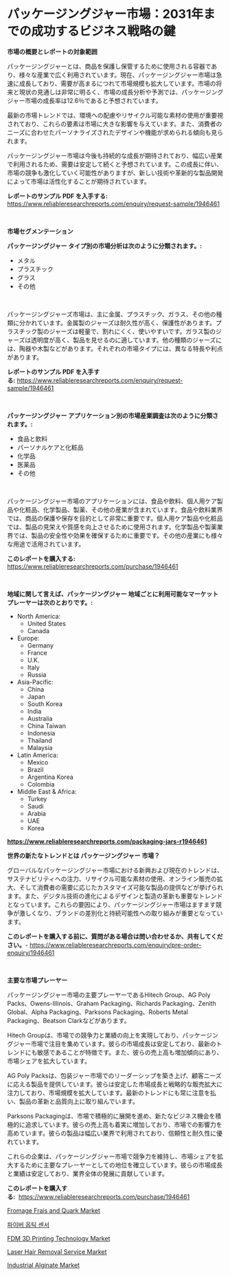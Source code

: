 <p><h1>パッケージングジャー市場：2031年までの成功するビジネス戦略の鍵</h1></p><p><strong>市場の概要とレポートの対象範囲</strong></p>
<p><p>パッケージングジャーとは、商品を保護し保管するために使用される容器であり、様々な産業で広く利用されています。現在、パッケージングジャー市場は急速に成長しており、需要が高まるにつれて市場規模も拡大しています。市場の将来と現状の見通しは非常に明るく、市場の成長分析や予測では、パッケージングジャー市場の成長率は12.6％であると予想されています。</p><p>最新の市場トレンドでは、環境への配慮やリサイクル可能な素材の使用が重要視されており、これらの要素は市場に大きな影響を与えています。また、消費者のニーズに合わせたパーソナライズされたデザインや機能が求められる傾向も見られます。</p><p>パッケージングジャー市場は今後も持続的な成長が期待されており、幅広い産業で利用されるため、需要は安定して続くと予想されています。この成長に伴い、市場の競争も激化していく可能性がありますが、新しい技術や革新的な製品開発によって市場は活性化することが期待されています。</p></p>
<p><strong>レポートのサンプル PDF を入手する:</strong> <a href="https://www.reliableresearchreports.com/enquiry/request-sample/1946461">https://www.reliableresearchreports.com/enquiry/request-sample/1946461</a></p>
<p>&nbsp;</p>
<p><strong>市場セグメンテーション</strong></p>
<p><strong>パッケージングジャー タイプ別の市場分析は次のように分類されます。:</strong></p>
<p><ul><li>メタル</li><li>プラスチック</li><li>グラス</li><li>その他</li></ul></p>
<p>&nbsp;</p>
<p><p>パッケージングジャーズ市場は、主に金属、プラスチック、ガラス、その他の種類に分かれています。金属製のジャーズは耐久性が高く、保護性があります。プラスチック製のジャーズは軽量で、割れにくく、使いやすいです。ガラス製のジャーズは透明度が高く、製品を見せるのに適しています。他の種類のジャーズには、陶器や木製などがあります。それぞれの市場タイプには、異なる特長や利点があります。</p></p>
<p><strong>レポートのサンプル PDF を入手する:</strong>&nbsp;<a href="https://www.reliableresearchreports.com/enquiry/request-sample/1946461">https://www.reliableresearchreports.com/enquiry/request-sample/1946461</a></p>
<p>&nbsp;</p>
<p><strong> パッケージングジャー アプリケーション別の市場産業調査は次のように分類されます。:</strong></p>
<p><ul><li>食品と飲料</li><li>パーソナルケアと化粧品</li><li>化学品</li><li>医薬品</li><li>その他</li></ul></p>
<p>&nbsp;</p>
<p><p>パッケージングジャー市場のアプリケーションには、食品や飲料、個人用ケア製品や化粧品、化学製品、製薬、その他の産業が含まれています。食品や飲料業界では、商品の保護や保存を目的として非常に重要です。個人用ケア製品や化粧品では、製品の見栄えや質感を向上させるために使用されます。化学製品や製薬業界では、製品の安全性や効果を確保するために重要です。その他の産業にも様々な用途で活用されています。</p></p>
<p><strong>このレポートを購入する:</strong>&nbsp; <a href="https://www.reliableresearchreports.com/purchase/1946461">https://www.reliableresearchreports.com/purchase/1946461</a></p>
<p>&nbsp;</p>
<p><strong>地域に関して言えば、パッケージングジャー 地域ごとに利用可能なマーケットプレーヤーは次のとおりです。:</strong></p>
<p><ul>
    <li>
        North America:
        <ul>
            <li>United States</li>
            <li>Canada</li>
        </ul>
    </li>
    <li>
        Europe:
        <ul>
            <li>Germany</li>
            <li>France</li>
            <li>U.K.</li>
            <li>Italy</li>
            <li>Russia</li>
        </ul>
    </li>
    <li>
        Asia-Pacific:
        <ul>
            <li>China</li>
            <li>Japan</li>
            <li>South Korea</li>
            <li>India</li>
            <li>Australia</li>
            <li>China Taiwan</li>
            <li>Indonesia</li>
            <li>Thailand</li>
            <li>Malaysia</li>
        </ul>
    </li>
    <li>
        Latin America:
        <ul>
            <li>Mexico</li>
            <li>Brazil</li>
            <li>Argentina Korea</li>
            <li>Colombia</li>
        </ul>
    </li>
    <li>
        Middle East & Africa:
        <ul>
            <li>Turkey</li>
            <li>Saudi</li>
            <li>Arabia</li>
            <li>UAE</li>
            <li>Korea</li>
        </ul>
    </li>
    </ul></p>
<p><strong><a href="https://www.reliableresearchreports.com/packaging-jars-r1946461">https://www.reliableresearchreports.com/packaging-jars-r1946461</a></strong>&nbsp;</p>
<p><strong>世界の新たなトレンドとは パッケージングジャー 市場？</strong></p>
<p><p>グローバルなパッケージングジャー市場における新興および現在のトレンドは、サステナビリティへの注力、リサイクル可能な素材の使用、オンライン販売の拡大、そして消費者の需要に応じたカスタマイズ可能な製品の提供などが挙げられます。また、デジタル技術の進化によるデザインと製造の革新も重要なトレンドとなっています。これらの要因により、パッケージングジャー市場はますます競争が激しくなり、ブランドの差別化と持続可能性への取り組みが重要となっています。</p></p>
<p><strong>このレポートを購入する前に、質問がある場合は問い合わせるか、共有してください。</strong>- <a href="https://www.reliableresearchreports.com/enquiry/pre-order-enquiry/1946461">https://www.reliableresearchreports.com/enquiry/pre-order-enquiry/1946461</a></p>
<p>&nbsp;</p>
<p><strong>主要な市場プレーヤー</strong></p>
<p><p>パッケージングジャー市場の主要プレーヤーであるHitech Group、AG Poly Packs、Owens-Illinois、Graham Packaging、Richards Packaging、Zenith Global、Alpha Packaging、Parksons Packaging、Roberts Metal Packaging、Beatson Clarkなどがあります。</p><p>Hitech Groupは、市場での競争力と業績の向上を実現しており、パッケージングジャー市場で注目を集めています。彼らの市場成長は安定しており、最新のトレンドにも敏感であることが特徴です。また、彼らの売上高も増加傾向にあり、市場シェアを拡大しています。</p><p>AG Poly Packsは、包装ジャー市場でのリーダーシップを築き上げ、顧客ニーズに応える製品を提供しています。彼らは安定した市場成長と戦略的な販売拡大に注力しており、市場規模を拡大しています。最新のトレンドにも常に注意を払い、製品の革新と品質向上に取り組んでいます。</p><p>Parksons Packagingは、市場で積極的に展開を進め、新たなビジネス機会を積極的に追求しています。彼らの売上高も着実に増加しており、市場での影響力を高めています。彼らの製品は幅広い業界で利用されており、信頼性と耐久性に優れています。</p><p>これらの企業は、パッケージングジャー市場で競争力を維持し、市場シェアを拡大するために主要なプレーヤーとしての地位を確立しています。彼らの市場成長と業績は安定しており、業界全体の発展に貢献しています。</p></p>
<p><strong>このレポートを購入する:</strong>&nbsp;&nbsp;<a href="https://www.reliableresearchreports.com/purchase/1946461">https://www.reliableresearchreports.com/purchase/1946461</a></p>
<p><p><a href="https://issuu.com/reportprime-2/docs/fromage-frais-and-quark-market-size-2030.pptx">Fromage Frais and Quark Market</a></p><p><a href="https://github.com/garnett961902/Market-Research-Report-List-1/blob/main/352724259040.md">파이버 옵틱 센서</a></p><p><a href="https://github.com/nicoletavirag/Market-Research-Report-List-3/blob/main/fdm-3d-printing-technology-market.md">FDM 3D Printing Technology Market</a></p><p><a href="https://github.com/mauripalmi/Market-Research-Report-List-3/blob/main/laser-hair-removal-service-market.md">Laser Hair Removal Service Market</a></p><p><a href="https://www.linkedin.com/pulse/industrial-alginate-market-challenges-opportunities-growth-drivers-xsqtf">Industrial Alginate Market</a></p></p>